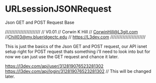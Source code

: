 # URLsessionJSONRequest
Json GET and POST Request Base


///////////////////////
//        V0.01
//    Corwin K Hill
//  CorwinHill@L3git.com
//Chill03@my.blueridgectc.edu
//  https://L3dev.com
///////////////////////

This is just the basics of the Json GET and POST request, our API isnet setup right for POST request thats something i'll need to look into but for now we can just
use the GET request and chance it later.

https://l3dev.com/api/user/312819076523281302
https://l3dev.com/api/login/312819076523281302 // This will be changed later.
